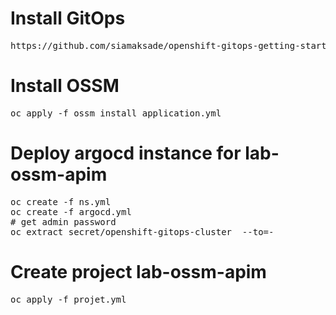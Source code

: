 # Install GitOps
<pre>
https://github.com/siamaksade/openshift-gitops-getting-started
</pre>

# Install OSSM
<pre>
oc apply -f ossm_install_application.yml
</pre>

# Deploy argocd instance for lab-ossm-apim
<pre>
oc create -f ns.yml
oc create -f argocd.yml
# get admin password
oc extract secret/openshift-gitops-cluster  --to=-
</pre>

# Create project lab-ossm-apim
<pre>
oc apply -f projet.yml
</pre>